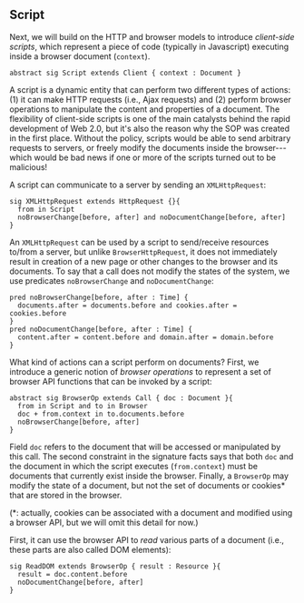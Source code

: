 Script
------

Next, we will build on the HTTP and browser models to introduce *client-side scripts*, which represent a piece of code (typically in Javascript) executing inside a browser document (`context`). 
```
abstract sig Script extends Client { context : Document }
```
A script is a dynamic entity that can perform two different types of actions: (1) it can make HTTP requests (i.e., Ajax requests) and (2) perform browser operations to manipulate the content and properties of a document. The flexibility of client-side scripts is one of the main catalysts behind the rapid development of Web 2.0, but it's also the reason why the SOP was created in the first place. Without the policy, scripts would be able to send arbitrary requests to servers, or freely modify the documents inside the browser---which would be bad news if one or more of the scripts turned out to be malicious! 

A script can communicate to a server by sending an `XMLHttpRequest`:
```
sig XMLHttpRequest extends HttpRequest {}{
  from in Script
  noBrowserChange[before, after] and noDocumentChange[before, after]
}
```
An `XMLHttpRequest` can be used by a script to send/receive resources to/from a server, but unlike `BrowserHttpRequest`, it does not immediately result in creation of a new page or other changes to the browser and its documents. To say that a call does not modify the states of the system, we use predicates `noBrowserChange` and `noDocumentChange`:
```
pred noBrowserChange[before, after : Time] {
  documents.after = documents.before and cookies.after = cookies.before  
}
pred noDocumentChange[before, after : Time] {
  content.after = content.before and domain.after = domain.before  
}
```
What kind of actions can a script perform on documents? First, we introduce a generic notion of *browser operations* to represent a set of browser API functions that can be invoked by a script:
```
abstract sig BrowserOp extends Call { doc : Document }{
  from in Script and to in Browser
  doc + from.context in to.documents.before
  noBrowserChange[before, after]
}
```
Field `doc` refers to the document that will be accessed or manipulated by this call. The second constraint in the signature facts says that both `doc` and the document in which the script executes (`from.context`) must be documents that currently exist inside the browser. Finally, a `BrowserOp` may modify the state of a document, but not the set of documents or cookies* that are stored in the browser.

(*: actually, cookies can be associated with a document and modified using a browser API, but we will omit this detail for now.)

First, it can use the browser API to *read* various parts of a document (i.e., these parts are also called DOM elements):
```
sig ReadDOM extends BrowserOp { result : Resource }{
  result = doc.content.before
  noDocumentChange[before, after]
}
```
